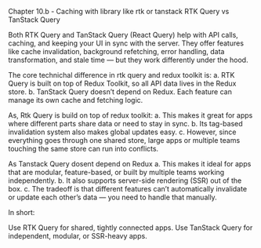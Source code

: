 Chapter 10.b - Caching with library like rtk or tanstack
RTK Query vs TanStack Query

Both RTK Query and TanStack Query (React Query) help with API calls, caching, and keeping your UI in sync with the server.
They offer features like cache invalidation, background refetching, error handling, data transformation, and stale time — but they work differently under the hood.

The core technichal difference in rtk query and redux toolkit is:
a. RTK Query is built on top of Redux Toolkit, so all API data lives in the Redux store.
b. TanStack Query doesn’t depend on Redux. Each feature can manage its own cache and fetching logic.

As, Rtk Query is build on top of redux toolkit:
a. This makes it great for apps where different parts share data or need to stay in sync.
b. Its tag-based invalidation system also makes global updates easy.
c. However, since everything goes through one shared store, large apps or multiple teams touching the same store can run into conflicts.

As Tanstack Query dosent depend on Redux
a. This makes it ideal for apps that are modular, feature-based, or built by multiple teams working independently.
b. It also supports server-side rendering (SSR) out of the box.
c. The tradeoff is that different features can’t automatically invalidate or update each other’s data — you need to handle that manually.

In short:

Use RTK Query for shared, tightly connected apps.
Use TanStack Query for independent, modular, or SSR-heavy apps.